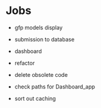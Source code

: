 # Jobs

* gfp models display
* submission to database
* dashboard

* refactor
* delete obsolete code
* check paths for Dashboard_app
* sort out caching